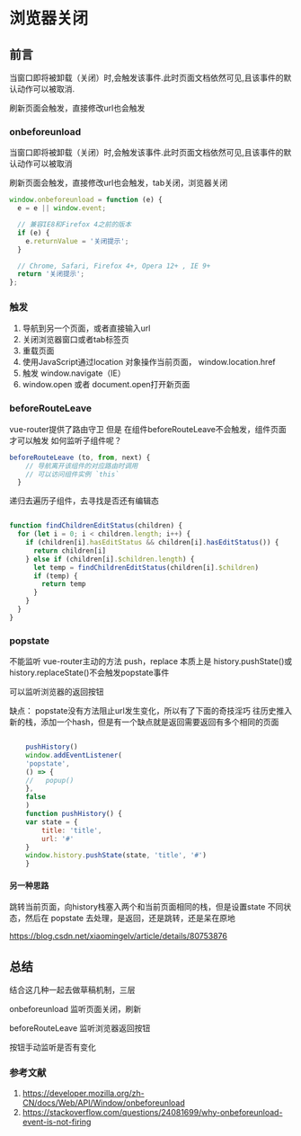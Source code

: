 # 浏览器关闭

## 前言

当窗口即将被卸载（关闭）时,会触发该事件.此时页面文档依然可见,且该事件的默认动作可以被取消.

刷新页面会触发，直接修改url也会触发

### onbeforeunload

当窗口即将被卸载（关闭）时,会触发该事件.此时页面文档依然可见,且该事件的默认动作可以被取消

刷新页面会触发，直接修改url也会触发，tab关闭，浏览器关闭

```javascript
window.onbeforeunload = function (e) {
  e = e || window.event;

  // 兼容IE8和Firefox 4之前的版本
  if (e) {
    e.returnValue = '关闭提示';
  }

  // Chrome, Safari, Firefox 4+, Opera 12+ , IE 9+
  return '关闭提示';
};
```

### 触发

1. 导航到另一个页面，或者直接输入url
2. 关闭浏览器窗口或者tab标签页
3. 重载页面
4. 使用JavaScript通过location 对象操作当前页面， window.location.href
5. 触发 window.navigate（IE）
6. window.open 或者 document.open打开新页面

### beforeRouteLeave

vue-router提供了路由守卫
但是 在组件beforeRouteLeave不会触发，组件页面才可以触发
如何监听子组件呢？

```javascript
beforeRouteLeave (to, from, next) {
    // 导航离开该组件的对应路由时调用
    // 可以访问组件实例 `this`
  }
```

递归去遍历子组件，去寻找是否还有编辑态

```javascript

function findChildrenEditStatus(children) {
  for (let i = 0; i < children.length; i++) {
    if (children[i].hasEditStatus && children[i].hasEditStatus()) {
      return children[i]
    } else if (children[i].$children.length) {
      let temp = findChildrenEditStatus(children[i].$children)
      if (temp) {
        return temp
      }
    }
  }
}
```

### popstate

不能监听 vue-router主动的方法 push，replace
本质上是 history.pushState()或history.replaceState()不会触发popstate事件

可以监听浏览器的返回按钮

缺点： popstate没有方法阻止url发生变化，所以有了下面的奇技淫巧
往历史推入新的栈，添加一个hash，但是有一个缺点就是返回需要返回有多个相同的页面

```javascript

    pushHistory()
    window.addEventListener(
    'popstate',
    () => {
    //   popup()
    },
    false
    )
    function pushHistory() {
    var state = {
        title: 'title',
        url: '#'
    }
    window.history.pushState(state, 'title', '#')
    }
```

#### 另一种思路

跳转当前页面，向history栈塞入两个和当前页面相同的栈，但是设置state 不同状态，然后在 popstate 去处理，是返回，还是跳转，还是呆在原地

<https://blog.csdn.net/xiaomingelv/article/details/80753876>

## 总结

结合这几种一起去做草稿机制，三层

onbeforeunload 监听页面关闭，刷新

beforeRouteLeave 监听浏览器返回按钮

按钮手动监听是否有变化

### 参考文献

1. <https://developer.mozilla.org/zh-CN/docs/Web/API/Window/onbeforeunload>
2. <https://stackoverflow.com/questions/24081699/why-onbeforeunload-event-is-not-firing>

